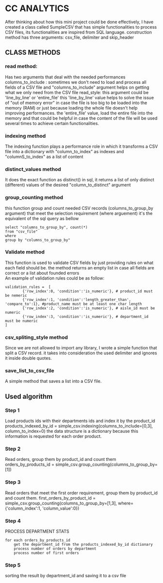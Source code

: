 # CC ANALYTICS

After thinking about how this mini project could be done effectively, I have created a class called SumpleCSV that has simple functionalities to process CSV files, its functionalities are inspired from SQL language.
construction method has three arguments: csv_file, delimiter and skip_header

## CLASS METHODS


### read method: 

Has two arguments that deal with the needed performances 
columns_to_include : sometimes we don't need to load and process all fields of a CSV file and "columns_to_include" argument helps on getting what we only need from the CSV file 
read_style: this argument could be 'line_by_line' or 'entire_file'
this  'line_by_line'  value helps to solve the issue of "out of memory error" in case the file is too big to be loaded into the memory (RAM) or just because loading the whole file doesn't help improving performances.
the 'entire_file' value, load the entire file into the memory and that could be helpful in case the content of the file will be used several times to achieve certain functionalities.

### indexing method

The indexing function plays a performance role in which it transforms a CSV file into a dictionary  with "column_to_index" as indexes and "columnS_to_index" as a list of content

### distinct_values method

It does the exact function as distinct() in sql, it returns a list of only distinct (different) values of the desired "column_to_distinct" argument

### group_counting method
this function group and count needed CSV records (columns_to_group_by argument) that meet the selection requirement (where arguement) 
it's the equivalent of the sql query as bellow
```
select "columns_to_group_by", count(*) 
from "csv_file" 
where 
group by "columns_to_group_by"
```

### Validate method

This function is used to validate CSV fields by just providing rules on what each field should be. 
the method returns an empty list in case all fields are correct or a list about founded errors  
An example of validation rules could be as follow:

```
validation_rules =  [
	    {'row_index':0, 'condition':'is_numeric'}, # product_id must be nemeric
	    {'row_index':1, 'condition':'length_greater_than', 'compare_to':1}, #product_name must be at least one char length
	    {'row_index':2, 'condition':'is_numeric'}, # aisle_id must be numeric
	    {'row_index':3, 'condition':'is_numeric'}, # department_id must be numeric
]
```

### csv_spliting_style method
Since we are not allowed to import any library, I wrote a simple function that split a CSV record. it takes into consideration the used delimiter and ignores it inside double quotes.

### save_list_to_csv_file
A simple method that saves a list into a CSV file.


## Used algorithm

### Step 1
Load products ids with their departments ids  and index it by the product_id 
products_indexed_by_id  = simple_csv.indexing(columns_to_include=[0,3], column_to_index=0)
the data structure is a dictionary because this information is requested for each order product. 

### Step 2
Read orders, group them by product_id and count them 
    orders_by_products_id   = simple_csv.group_counting(columns_to_group_by=[1])
	
### Step 3
Read orders that meet the first order requirement, group them by product_id and count them.
    first_orders_by_product_id   = simple_csv.group_counting(columns_to_group_by=[1,3], where={'column_index':1, 'column_value':0})

### Step 4
PROCESS DEPARTMENT STATS
```
for each orders_by_products_id
	get the department_id from the products_indexed_by_id dictionary
	process number of orders by department
	process number of first orders
```

### Step 5
sorting the result by department_id and saving it to a csv file
